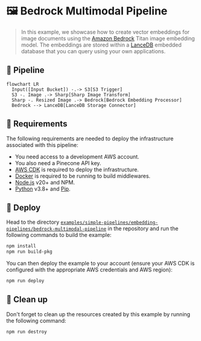 # 🖼️ Bedrock Multimodal Pipeline

> In this example, we showcase how to create vector embeddings for image documents using the [Amazon Bedrock](https://aws.amazon.com/bedrock/) Titan image embedding model. The embeddings are stored within a [LanceDB](https://lancedb.github.io/lancedb/) embedded database that you can query using your own applications.

## :dna: Pipeline

```mermaid
flowchart LR
  Input([Input Bucket]) -.-> S3[S3 Trigger]
  S3 -. Image .-> Sharp[Sharp Image Transform]
  Sharp -. Resized Image .-> Bedrock[Bedrock Embedding Processor]
  Bedrock --> LanceDB[LanceDB Storage Connector]
```

## 📝 Requirements

The following requirements are needed to deploy the infrastructure associated with this pipeline:

- You need access to a development AWS account.
- You also need a Pinecone API key.
- [AWS CDK](https://docs.aws.amazon.com/cdk/latest/guide/getting_started.html#getting_started_install) is required to deploy the infrastructure.
- [Docker](https://docs.docker.com/get-docker/) is required to be running to build middlewares.
- [Node.js](https://nodejs.org/en/download/) v20+ and NPM.
- [Python](https://www.python.org/downloads/) v3.8+ and [Pip](https://pip.pypa.io/en/stable/installation/).

## 🚀 Deploy

Head to the directory [`examples/simple-pipelines/embedding-pipelines/bedrock-multimodal-pipeline`](/examples/simple-pipelines/embedding-pipelines/bedrock-multimodal-pipeline) in the repository and run the following commands to build the example:

```bash
npm install
npm run build-pkg
```

You can then deploy the example to your account (ensure your AWS CDK is configured with the appropriate AWS credentials and AWS region):

```bash
npm run deploy
```

## 🧹 Clean up

Don't forget to clean up the resources created by this example by running the following command:

```bash
npm run destroy
```
